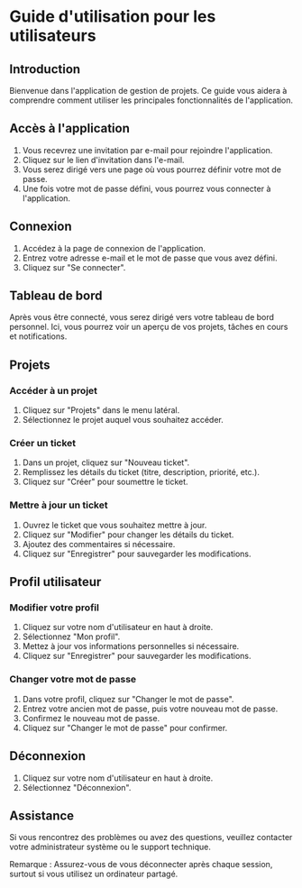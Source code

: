 # Guide d'utilisation pour les utilisateurs

## Introduction

Bienvenue dans l'application de gestion de projets. Ce guide vous aidera à comprendre comment utiliser les principales fonctionnalités de l'application.

## Accès à l'application

1. Vous recevrez une invitation par e-mail pour rejoindre l'application.
2. Cliquez sur le lien d'invitation dans l'e-mail.
3. Vous serez dirigé vers une page où vous pourrez définir votre mot de passe.
4. Une fois votre mot de passe défini, vous pourrez vous connecter à l'application.

## Connexion

1. Accédez à la page de connexion de l'application.
2. Entrez votre adresse e-mail et le mot de passe que vous avez défini.
3. Cliquez sur "Se connecter".

## Tableau de bord

Après vous être connecté, vous serez dirigé vers votre tableau de bord personnel. Ici, vous pourrez voir un aperçu de vos projets, tâches en cours et notifications.

## Projets

### Accéder à un projet
1. Cliquez sur "Projets" dans le menu latéral.
2. Sélectionnez le projet auquel vous souhaitez accéder.

### Créer un ticket
1. Dans un projet, cliquez sur "Nouveau ticket".
2. Remplissez les détails du ticket (titre, description, priorité, etc.).
3. Cliquez sur "Créer" pour soumettre le ticket.

### Mettre à jour un ticket
1. Ouvrez le ticket que vous souhaitez mettre à jour.
2. Cliquez sur "Modifier" pour changer les détails du ticket.
3. Ajoutez des commentaires si nécessaire.
4. Cliquez sur "Enregistrer" pour sauvegarder les modifications.

## Profil utilisateur

### Modifier votre profil
1. Cliquez sur votre nom d'utilisateur en haut à droite.
2. Sélectionnez "Mon profil".
3. Mettez à jour vos informations personnelles si nécessaire.
4. Cliquez sur "Enregistrer" pour sauvegarder les modifications.

### Changer votre mot de passe
1. Dans votre profil, cliquez sur "Changer le mot de passe".
2. Entrez votre ancien mot de passe, puis votre nouveau mot de passe.
3. Confirmez le nouveau mot de passe.
4. Cliquez sur "Changer le mot de passe" pour confirmer.

## Déconnexion

1. Cliquez sur votre nom d'utilisateur en haut à droite.
2. Sélectionnez "Déconnexion".

## Assistance

Si vous rencontrez des problèmes ou avez des questions, veuillez contacter votre administrateur système ou le support technique.

Remarque : Assurez-vous de vous déconnecter après chaque session, surtout si vous utilisez un ordinateur partagé.